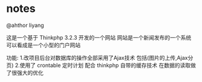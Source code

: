 # notes
@ahthor liyang

这是一个基于 Thinkphp 3.2.3 开发的一个网站 
网站是一个新闻发布的一个系统 可以看成是一个小型的门户网站

功能: 
1.改项目后台对数据库的操作全部采用了Ajax技术 包括(图片的上传,Ajax分页)
2.使用了 crontable 定时计划 配合 thinkphp 自带的缓存技术 在数据的读取做了很强大的优化
